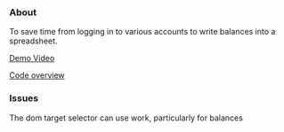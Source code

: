 ### About

To save time from logging in to various accounts to write balances into a spreadsheet.

[Demo Video](https://www.youtube.com/watch?v=YJ2OlW_EZPg)

[Code overview](https://www.youtube.com/watch?v=pQxgp8Tku28)

### Issues

The dom target selector can use work, particularly for balances